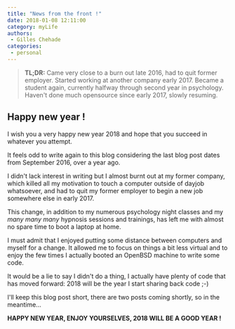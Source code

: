 ```yaml
---
title: "News from the front !"
date: 2018-01-08 12:11:00
category: myLife
authors:
 - Gilles Chehade
categories:
 - personal
---
```



<blockquote>
    <b>TL;DR:</b>
	Came very close to a burn out late 2016, had to quit former employer.
	Started working at another company early 2017.
	Became a student again, currently halfway through second year in psychology.
	Haven't done much opensource since early 2017, slowly resuming.
</blockquote>

Happy new year !
----------------
I wish you a very happy new year 2018 and hope that you succeed in whatever you attempt.


It feels odd to write again to this blog considering the last blog post dates from September 2016, over a year ago.


I didn't lack interest in writing but I almost burnt out at my former company,
which killed all my motivation to touch a computer outside of dayjob whatsoever,
and had to quit my former employer to begin a new job somewhere else in early 2017.


This change,
in addition to my numerous psychology night classes and my _many many many_ hypnosis sessions and trainings,
has left me with almost no spare time to boot a laptop at home.


I must admit that I enjoyed putting some distance between computers and myself for a change.
It allowed me to focus on things a bit less virtual and to enjoy the few times I actually booted an OpenBSD machine to write some code.


It would be a lie to say I didn't do a thing,
I actually have plenty of code that has moved forward:
2018 will be the year I start sharing back code ;-)


I'll keep this blog post short,
there are two posts coming shortly,
so in the meantime...


**HAPPY NEW YEAR, ENJOY YOURSELVES, 2018 WILL BE A GOOD YEAR !**
